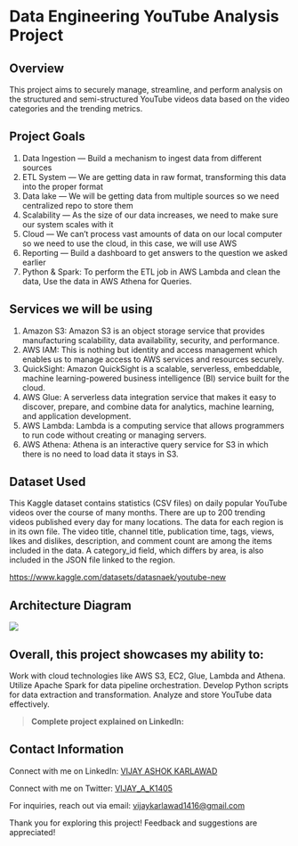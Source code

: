# Data Engineering YouTube Analysis Project

## Overview

This project aims to securely manage, streamline, and perform analysis on the structured and semi-structured YouTube videos data based on the video categories and the trending metrics.

## Project Goals
1. Data Ingestion — Build a mechanism to ingest data from different sources
2. ETL System — We are getting data in raw format, transforming this data into the proper format
3. Data lake — We will be getting data from multiple sources so we need centralized repo to store them
4. Scalability — As the size of our data increases, we need to make sure our system scales with it
5. Cloud — We can’t process vast amounts of data on our local computer so we need to use the cloud, in this case, we will use AWS
6. Reporting — Build a dashboard to get answers to the question we asked earlier
7. Python & Spark: To perform the ETL job in  AWS Lambda and clean the data, Use the data in AWS Athena for Queries.

## Services we will be using
1. Amazon S3: Amazon S3 is an object storage service that provides manufacturing scalability, data availability, security, and performance.
2. AWS IAM: This is nothing but identity and access management which enables us to manage access to AWS services and resources securely.
3. QuickSight: Amazon QuickSight is a scalable, serverless, embeddable, machine learning-powered business intelligence (BI) service built for the cloud.
4. AWS Glue: A serverless data integration service that makes it easy to discover, prepare, and combine data for analytics, machine learning, and application development.
5. AWS Lambda: Lambda is a computing service that allows programmers to run code without creating or managing servers.
6. AWS Athena: Athena is an interactive query service for S3 in which there is no need to load data it stays in S3.

## Dataset Used
This Kaggle dataset contains statistics (CSV files) on daily popular YouTube videos over the course of many months. There are up to 200 trending videos published every day for many locations. The data for each region is in its own file. The video title, channel title, publication time, tags, views, likes and dislikes, description, and comment count are among the items included in the data. A category_id field, which differs by area, is also included in the JSON file linked to the region.

https://www.kaggle.com/datasets/datasnaek/youtube-new

## Architecture Diagram

<img src="architecture.jpeg">

## Overall, this project showcases my ability to:

Work with cloud technologies like AWS S3, EC2, Glue, Lambda and Athena.
Utilize Apache Spark for data pipeline orchestration.
Develop Python scripts for data extraction and transformation.
Analyze and store YouTube data effectively.

> **Complete project explained on LinkedIn:** 

 ## Contact Information

Connect with me on LinkedIn: [VIJAY ASHOK KARLAWAD](https://www.linkedin.com/in/vijayashokkarlawad/)

Connect with me on Twitter: [VIJAY_A_K1405](https://twitter.com/VIJAY_A_K1405)

For inquiries, reach out via email: vijaykarlawad1416@gmail.com

Thank you for exploring this project! 
Feedback and suggestions are appreciated!

